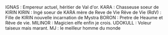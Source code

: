 IGNAS : Empereur actuel, héritier de Val d'or.
KARA : Chasseuse soeur de KIRIN
KIRIN : Ingé soeur de KARA mère de Reve de Vie
Rêve de Vie (RdV) : Fille de KIRIN nouvelle incarnation de Mystra
BORON : Pretre de Heaume et Rêve de vie.
MILINOR : Magicien elfe enfin je crois.
UDOKULL : Voleur taiseux mais marant.
MJ : le meilleur homme du monde
